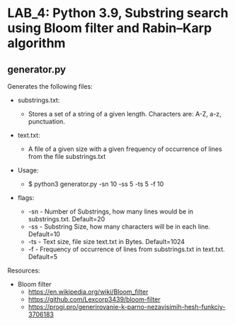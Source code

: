 LAB_4: Python 3.9, Substring search using Bloom filter and Rabin–Karp algorithm
=

generator.py
-

Generates the following files:


- substrings.txt:
  - Stores a set of a string of a given length. Characters are: A-Z, a-z, punctuation.

- text.txt:
  - A file of a given size with a given frequency of occurrence of lines from the file substrings.txt
  

- Usage:
  - $ python3 generator.py -sn 10 -ss 5 -ts 5 -f 10


- flags: 
  - -sn - Number of Substrings, how many lines would be in substrings.txt. Default=20  
  - -ss - Substring Size, how many characters will be in each line. Default=10
  - -ts - Text size, file size text.txt in Bytes. Default=1024
  - -f  - Frequency of occurrence of lines from substrings.txt in text.txt. Default=5
  
Resources:
- Bloom filter
  - https://en.wikipedia.org/wiki/Bloom_filter
  - https://github.com/Lexcorp3439/bloom-filter
  - https://progi.pro/generirovanie-k-parno-nezavisimih-hesh-funkciy-3706183